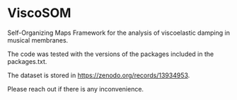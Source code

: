 # ViscoSOM

Self-Organizing Maps Framework for the analysis of viscoelastic damping in musical membranes.

The code was tested with the versions of the packages included in the packages.txt.

The dataset is stored in https://zenodo.org/records/13934953.

Please reach out if there is any inconvenience.
